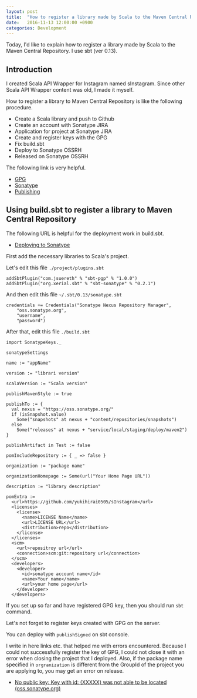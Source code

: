 ```yaml
---
layout: post
title:  "How to register a library made by Scala to the Maven Central Repository"
date:   2016-11-13 12:00:00 +0900
categories: Development
---
```


Today, I'd like to explain how to register a library made by Scala to the Maven Central Repository.
I use sbt (ver 0.13).

## Introduction

I created Scala API Wrapper for Instagram named sInstagram.
Since other Scala API Wrapper content was old, I made it myself.

How to register a library to Maven Central Repository is like the following procedure.

- Create a Scala library and push to Github
- Create an account with Sonatype JIRA
- Application for project at Sonatype JIRA
- Create and register keys with the GPG
- Fix build.sbt
- Deploy to Sonatype OSSRH
- Released on Sonatype OSSRH

The following link is very helpful.


- [GPG](https://gpgtools.org/)
- [Sonatype](https://issues.sonatype.org/secure/Dashboard.jspa)
- [Publishing](http://www.scala-sbt.org/0.13/docs/Publishing.html)

## Using build.sbt to register a library to Maven Central Repository  

The following URL is helpful for the deployment work in build.sbt.

- [Deploying to Sonatype](http://www.scala-sbt.org/0.13.1/docs/Community/Using-Sonatype.html)

First add the necessary libraries to Scala's project.

Let's edit this file `./project/plugins.sbt` 

```
addSbtPlugin("com.jsuereth" % "sbt-pgp" % "1.0.0")
addSbtPlugin("org.xerial.sbt" % "sbt-sonatype" % "0.2.1")
```

And then edit this file `~/.sbt/0.13/sonatype.sbt` 

```
credentials += Credentials("Sonatype Nexus Repository Manager",
    "oss.sonatype.org",
    "username",
    "password")
```

After that, edit this file `./build.sbt` 

```
import SonatypeKeys._

sonatypeSettings

name := "appName"

version := "librari version"

scalaVersion := "Scala version"

publishMavenStyle := true

publishTo := {
  val nexus = "https://oss.sonatype.org/"
  if (isSnapshot.value)
    Some("snapshots" at nexus + "content/repositories/snapshots")
  else
    Some("releases" at nexus + "service/local/staging/deploy/maven2")
}

publishArtifact in Test := false

pomIncludeRepository := { _ => false }

organization := "package name"

organizationHomepage := Some(url("Your Home Page URL"))

description := "library description"

pomExtra :=
  <url>https://github.com/yukihirai0505/sInstagram</url>
  <licenses>
    <license>
      <name>LICENSE Name</name>
      <url>LICENSE URL</url>
      <distribution>repo</distribution>
    </license>
  </licenses>
  <scm>
    <url>repositroy url</url>
    <connection>scm:git:repository url</connection>
  </scm>
  <developers>
    <developer>
      <id>sonatype account name</id>
      <name>Your name</name>
      <url>your home page</url>
    </developer>
  </developers>
```

If you set up so far and have registered GPG key, then
you should run `sbt` command.

Let's not forget to register keys created with GPG on the server.

You can deploy with `publishSigned` on sbt console.

I write in here links etc. that helped me with errors encountered.
Because I could not successfully register the key of GPG,
I could not close it with an error when closing the project that I deployed.
Also, if the package name specified in `orgranization` is different from the GroupId of the project you are applying to, you may get an error on release.

- [No public key: Key with id: (XXXXX) was not able to be located (oss.sonatype.org)](http://stackoverflow.com/questions/19462617/no-public-key-key-with-id-xxxxx-was-not-able-to-be-located-oss-sonatype-org)